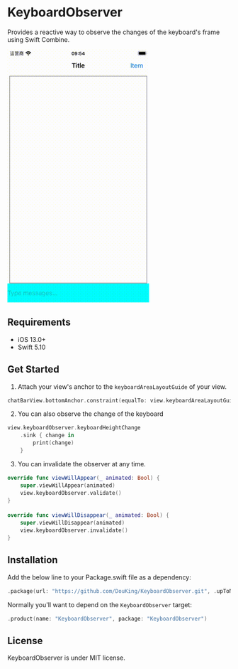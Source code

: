# KeyboardObserver

Provides a reactive way to observe the changes of the keyboard's frame using Swift Combine.

![demo](./Example/demo.gif)

## Requirements

- iOS 13.0+
- Swift 5.10

## Get Started

1. Attach your view's anchor to the `keyboardAreaLayoutGuide` of your view.

```swift
chatBarView.bottomAnchor.constraint(equalTo: view.keyboardAreaLayoutGuide.topAnchor)
```

2. You can also observe the change of the keyboard

```swift
view.keyboardObserver.keyboardHeightChange
    .sink { change in
        print(change)
    }
```

3. You can invalidate the observer at any time.

```swift
override func viewWillAppear(_ animated: Bool) {
    super.viewWillAppear(animated)
    view.keyboardObserver.validate()
}

override func viewWillDisappear(_ animated: Bool) {
    super.viewWillDisappear(animated)
    view.keyboardObserver.invalidate()
}
```

## Installation

Add the below line to your Package.swift file as a dependency:

```swift
.package(url: "https://github.com/DouKing/KeyboardObserver.git", .upToNextMajor(from: "1.0"))
```

Normally you'll want to depend on the `KeyboardObserver` target:

```swift
.product(name: "KeyboardObserver", package: "KeyboardObserver")
```

## License

KeyboardObserver is under MIT license.
